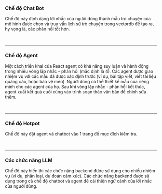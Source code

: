 ### Chế độ Chat Bot

Chế độ này định dạng lời nhắc của người dùng thành mẫu trò chuyện của mô hình được chọn và truy vấn lịch sử trò chuyện trong vectordb để tạo ra, hy vọng là, các phản hồi tốt hơn.

&nbsp; 

---

### Chế độ Agent

Một cách triển khai của React agent có khả năng suy luận và hành động trong nhiều vòng lặp nhắc - phản hồi (mặc định là 4). Các agent được giao nhiệm vụ với các mẫu đã được xác định trước (ví dụ, bài tập viết, viết tài liệu quảng cáo, hoặc bảo vệ mèo). Người dùng có thể thiết kế mẫu của riêng mình cho các agent của họ. Sau khi vòng lặp nhắc - phản hồi kết thúc, agent xuất kết quả cuối cùng vào trình soạn thảo văn bản để chỉnh sửa thêm.

&nbsp; 

--- 

### Chế độ Hotpot

Chế độ này đặt agent và chatbot vào 1 trang để mục đích kiểm tra.

&nbsp; 

---

### Các chức năng LLM

Chế độ này hiển thị các chức năng backend được sử dụng cho nhiều nhiệm vụ (ví dụ, phân loại, dự đoán cảm xúc). Các chức năng backend được sử dụng trong cả chế độ chatbot và agent để cải thiện ngữ cảnh của lời nhắc của người dùng.

